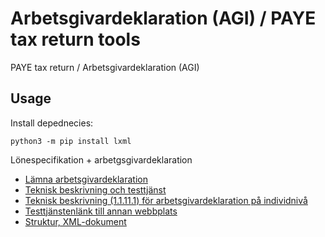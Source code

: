 Arbetsgivardeklaration (AGI) / PAYE tax return tools
====================================================

PAYE tax return / Arbetsgivardeklaration (AGI)

Usage
-----
Install depednecies:
```
python3 -m pip install lxml
```

Lönespecifikation + arbetgsgivardeklaration

* [Lämna arbetsgivardeklaration](https://skatteverket.se/foretag/arbetsgivare/lamnaarbetsgivardeklaration.4.41f1c61d16193087d7fcaeb.html)
* [Teknisk beskrivning och testtjänst](https://www.skatteverket.se/foretag/arbetsgivare/lamnaarbetsgivardeklaration/tekniskbeskrivningochtesttjanst.4.309a41aa1672ad0c8377c8b.html)
* [Teknisk beskrivning (1.1.11.1) för arbetsgivardeklaration på individnivå](https://www.skatteverket.se/foretag/arbetsgivare/lamnaarbetsgivardeklaration/tekniskbeskrivningochtesttjanst/tekniskbeskrivning1111.4.7eada0316ed67d7282a791.html)
* [Testtjänstenlänk till annan webbplats](https://sso.test.skatteverket.se/dama141/da_testtjanst_web/login.do?method=test)
* [Struktur, XML-dokument](https://www.skatteverket.se/download/18.339cd9fe17d1714c0772aec/1639485591598/Bilaga%20Struktur,%20XML-dokument_1.1.11.1.xlsx)

